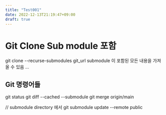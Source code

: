 ```yaml
---
title: "Test001"
date: 2022-12-13T21:19:47+09:00
draft: true
---
```


# Git Clone Sub module 포함

git clone --recurse-submodules git_url
submodule 이 포함된 모든 내용을 가져 올 수 있음 ... 

## Git 명령어들 
git status
git diff --cached --submodule
git merge origin/main

//  submodule directory  에서 
git submodule update --remote public
